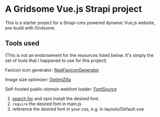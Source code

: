 # A Gridsome Vue.js Strapi project

This is a starter project for a Strapi-cms powered dynamic Vue.js website, pre-build with Gridsome.

## Tools used

(This is not an endorsement for the resources listed below. It's simply the set of tools that I happened to use for this project)

Favicon icon generator: [RealFaviconGenerator](https://realfavicongenerator.net/)

Image size optimizer: [OptimiZilla](https://imagecompressor.com/)

Self-hosted public-domain webfont loader: [FontSource](https://github.com/fontsource/fontsource)

  1. [search for](https://fontsource.github.io/search-directory/) and npm install the desired font.
  2. `require` the desired font in main.js
  3. reference the desired font in your css, e.g. in layouts/Default.vue
